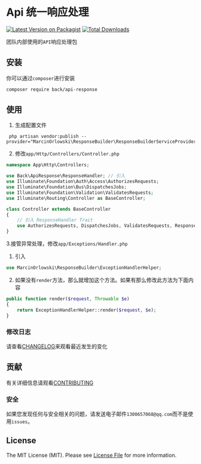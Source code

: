 # Api 统一响应处理

[![Latest Version on Packagist](https://img.shields.io/packagist/v/back/api-response.svg?style=flat-square)](https://packagist.org/packages/back/api-response)
[![Total Downloads](https://img.shields.io/packagist/dt/back/api-response.svg?style=flat-square)](https://packagist.org/packages/back/api-response)

团队内部使用的`API`响应处理包

## 安装

你可以通过`composer`进行安装

```bash
composer require back/api-response
```

## 使用

1. 生成配置文件

```SHELL
 php artisan vendor:publish --provider="MarcinOrlowski\ResponseBuilder\ResponseBuilderServiceProvider"
```
2. 修改`app/Http/Controllers/Controller.php`

```PHP
namespace App\Http\Controllers;

use Back\ApiResponse\ResponseHandler; // 引入
use Illuminate\Foundation\Auth\Access\AuthorizesRequests;
use Illuminate\Foundation\Bus\DispatchesJobs;
use Illuminate\Foundation\Validation\ValidatesRequests;
use Illuminate\Routing\Controller as BaseController;

class Controller extends BaseController
{
    // 引入 ResponseHandler Trait
    use AuthorizesRequests, DispatchesJobs, ValidatesRequests, ResponseHandler;
}
```

3.接管异常处理，修改`app/Exceptions/Handler.php`

1. 引入
```php
use MarcinOrlowski\ResponseBuilder\ExceptionHandlerHelper;
```

2. 如果没有`render`方法，那么就增加这个方法。如果有那么修改此方法为下面内容
```PHP
public function render($request, Throwable $e)
{
    return ExceptionHandlerHelper::render($request, $e);
}
```

### 修改日志

请查看[CHANGELOG](CHANGELOG.md)来观看最近发生的变化

## 贡献

有关详细信息请观看[CONTRIBUTING](CONTRIBUTING.md)

### 安全

如果您发现任何与安全相关的问题，请发送电子邮件`1300657068@qq.com`而不是使用`issues`。

## License

The MIT License (MIT). Please see [License File](LICENSE.md) for more information.